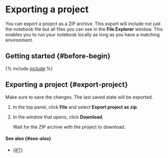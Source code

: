 # Exporting a project

You can export a project as a ZIP archive. This export will include not just the notebook file but all files you can see in the **File Explorer** window. This enables you to run your notebook locally as long as you have a matching environment.

## Getting started {#before-begin}

{% include [include](../../../_includes/datasphere/ui-before-begin.md) %}

## Exporting a project {#export-project}

Make sure to save the changes. The last saved state will be exported.

1. In the top panel, click **File** and select **Export project as zip**.
1. In the window that opens, click **Download**.

    Wait for the ZIP archive with the project to download.

#### See also {#see-also}

* [{#T}](delete.md)
